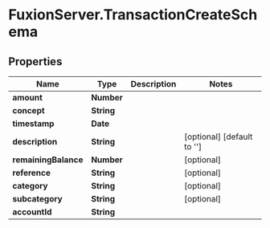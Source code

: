 # FuxionServer.TransactionCreateSchema

## Properties

Name | Type | Description | Notes
------------ | ------------- | ------------- | -------------
**amount** | **Number** |  | 
**concept** | **String** |  | 
**timestamp** | **Date** |  | 
**description** | **String** |  | [optional] [default to &#39;&#39;]
**remainingBalance** | **Number** |  | [optional] 
**reference** | **String** |  | [optional] 
**category** | **String** |  | [optional] 
**subcategory** | **String** |  | [optional] 
**accountId** | **String** |  | 


